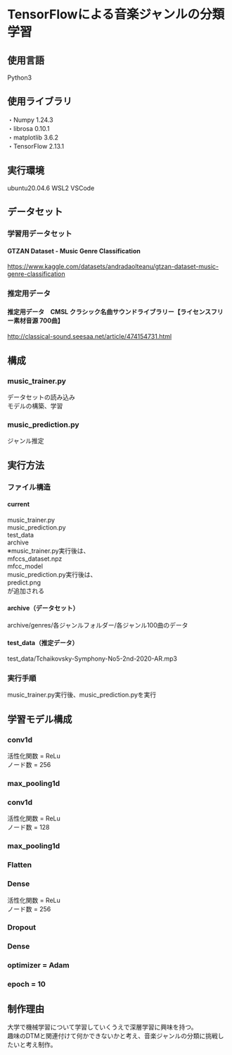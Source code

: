# TensorFlowによる音楽ジャンルの分類学習
## 使用言語
Python3
## 使用ライブラリ
・Numpy 1.24.3<br>
・librosa 0.10.1<br>
・matplotlib 3.6.2<br>
・TensorFlow 2.13.1
## 実行環境
ubuntu20.04.6
WSL2
VSCode
## データセット
### 学習用データセット
#### GTZAN Dataset - Music Genre Classification
https://www.kaggle.com/datasets/andradaolteanu/gtzan-dataset-music-genre-classification
### 推定用データ
#### 推定用データ　CMSL クラシック名曲サウンドライブラリー【ライセンスフリー素材音源 700曲】
http://classical-sound.seesaa.net/article/474154731.html
## 構成
### music_trainer.py
データセットの読み込み<br>
モデルの構築、学習
### music_prediction.py
ジャンル推定
## 実行方法
### ファイル構造
#### current
music_trainer.py<br>
music_prediction.py<br>
test_data<br>
archive<br>
※music_trainer.py実行後は、<br>
mfccs_dataset.npz<br>
mfcc_model<br>
music_prediction.py実行後は、<br>
predict.png<br>
が追加される
#### archive（データセット）
archive/genres/各ジャンルフォルダー/各ジャンル100曲のデータ
#### test_data（推定データ）
test_data/Tchaikovsky-Symphony-No5-2nd-2020-AR.mp3
### 実行手順
music_trainer.py実行後、music_prediction.pyを実行
## 学習モデル構成
### conv1d
活性化関数 = ReLu<br>
ノード数 = 256
### max_pooling1d
### conv1d
活性化関数 = ReLu<br>
ノード数 = 128<br>
### max_pooling1d
### Flatten
### Dense
活性化関数 = ReLu<br>
ノード数 = 256<br>
### Dropout
### Dense
### optimizer = Adam
### epoch = 10
## 制作理由
大学で機械学習について学習していくうえで深層学習に興味を持つ。<br>
趣味のDTMと関連付けて何かできないかと考え、音楽ジャンルの分類に挑戦したいと考え制作。

